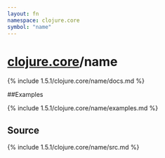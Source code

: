 ```yaml
---
layout: fn
namespace: clojure.core
symbol: "name"
---
```


# [clojure.core](../)/name

{% include 1.5.1/clojure.core/name/docs.md %}

##Examples

{% include 1.5.1/clojure.core/name/examples.md %}
## Source
{% include 1.5.1/clojure.core/name/src.md %}

